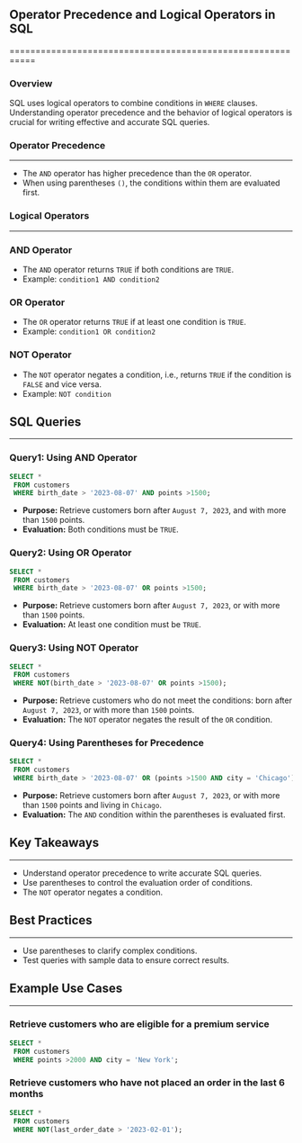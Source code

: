 ## Operator Precedence and Logical Operators in SQL
===========================================================

### Overview

SQL uses logical operators to combine conditions in `WHERE` clauses. Understanding operator precedence and the behavior of logical operators is crucial for writing effective and accurate SQL queries.

### Operator Precedence
------------------------

* The `AND` operator has higher precedence than the `OR` operator.
* When using parentheses `()`, the conditions within them are evaluated first.

### Logical Operators
----------------------

### AND Operator

* The `AND` operator returns `TRUE` if both conditions are `TRUE`.
* Example: `condition1 AND condition2`

### OR Operator

* The `OR` operator returns `TRUE` if at least one condition is `TRUE`.
* Example: `condition1 OR condition2`

### NOT Operator

* The `NOT` operator negates a condition, i.e., returns `TRUE` if the condition is `FALSE` and vice versa.
* Example: `NOT condition`

## SQL Queries
-------------

### Query1: Using AND Operator

```sql
SELECT *
 FROM customers
 WHERE birth_date > '2023-08-07' AND points >1500;
```

* **Purpose:** Retrieve customers born after `August 7, 2023`, and with more than `1500` points.
* **Evaluation:** Both conditions must be `TRUE`.

### Query2: Using OR Operator

```sql
SELECT *
 FROM customers
 WHERE birth_date > '2023-08-07' OR points >1500;
```

* **Purpose:** Retrieve customers born after `August 7, 2023`, or with more than `1500` points.
* **Evaluation:** At least one condition must be `TRUE`.

### Query3: Using NOT Operator

```sql
SELECT *
 FROM customers
 WHERE NOT(birth_date > '2023-08-07' OR points >1500);
```

* **Purpose:** Retrieve customers who do not meet the conditions: born after `August 7, 2023`, or with more than `1500` points.
* **Evaluation:** The `NOT` operator negates the result of the `OR` condition.

### Query4: Using Parentheses for Precedence

```sql
SELECT *
 FROM customers
 WHERE birth_date > '2023-08-07' OR (points >1500 AND city = 'Chicago');
```

* **Purpose:** Retrieve customers born after `August 7, 2023`, or with more than `1500` points and living in `Chicago`.
* **Evaluation:** The `AND` condition within the parentheses is evaluated first.

## Key Takeaways
------------------

* Understand operator precedence to write accurate SQL queries.
* Use parentheses to control the evaluation order of conditions.
* The `NOT` operator negates a condition.

## Best Practices
------------------

* Use parentheses to clarify complex conditions.
* Test queries with sample data to ensure correct results.

## Example Use Cases
---------------------

### Retrieve customers who are eligible for a premium service

```sql
SELECT *
 FROM customers
 WHERE points >2000 AND city = 'New York';
```

### Retrieve customers who have not placed an order in the last 6 months

```sql
SELECT *
 FROM customers
 WHERE NOT(last_order_date > '2023-02-01');
```